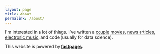 ```yaml
---
layout: page
title: About
permalink: /about/
---
```


I'm interested in a lot of things. I've written a [couple](https://writers.coverfly.com/profile/lukeschiefelbein) [movies](https://www.imdb.com/name/nm11624600/?ref_=nv_sr_srsg_0), [news articles](https://www.forbes.com/sites/lukeschiefelbein/#788e2ce5216e), [electronic music](https://soundcloud.com/rump_roast), and code (usually for data science). 


This website is powered by **[fastpages](https://github.com/fastai/fastpages)**.



